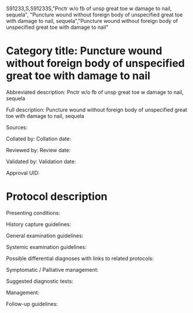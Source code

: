 S91233,S,S91233S,"Pnctr w/o fb of unsp great toe w damage to nail, sequela", "Puncture wound without foreign body of unspecified great toe with damage to nail, sequela","Puncture wound without foreign body of unspecified great toe with damage to nail"
# Category title: Puncture wound without foreign body of unspecified great toe with damage to nail

Abbreviated description: Pnctr w/o fb of unsp great toe w damage to nail, sequela

Full description: Puncture wound without foreign body of unspecified great toe with damage to nail, sequela

Sources:

Collated by:
Collation date:

Reviewed by:
Review date:

Validated by:
Validation date:

Approval UID:

# Protocol description

Presenting conditions:

History capture guidelines:

General examination guidelines:

Systemic examination guidelines:

Possible differential diagnoses with links to related protocols:

Symptomatic / Palliative management:

Suggested diagnostic tests:

Management:

Follow-up guidelines:
